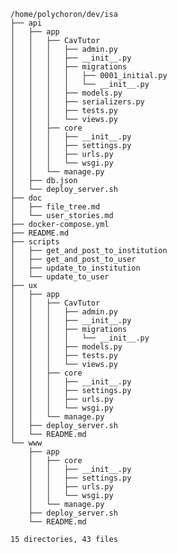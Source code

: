     /home/polychoron/dev/isa
    ├── api
    │   ├── app
    │   │   ├── CavTutor
    │   │   │   ├── admin.py
    │   │   │   ├── __init__.py
    │   │   │   ├── migrations
    │   │   │   │   ├── 0001_initial.py
    │   │   │   │   └── __init__.py
    │   │   │   ├── models.py
    │   │   │   ├── serializers.py
    │   │   │   ├── tests.py
    │   │   │   └── views.py
    │   │   ├── core
    │   │   │   ├── __init__.py
    │   │   │   ├── settings.py
    │   │   │   ├── urls.py
    │   │   │   └── wsgi.py
    │   │   └── manage.py
    │   ├── db.json
    │   └── deploy_server.sh
    ├── doc
    │   ├── file_tree.md
    │   └── user_stories.md
    ├── docker-compose.yml
    ├── README.md
    ├── scripts
    │   ├── get_and_post_to_institution
    │   ├── get_and_post_to_user
    │   ├── update_to_institution
    │   └── update_to_user
    ├── ux
    │   ├── app
    │   │   ├── CavTutor
    │   │   │   ├── admin.py
    │   │   │   ├── __init__.py
    │   │   │   ├── migrations
    │   │   │   │   └── __init__.py
    │   │   │   ├── models.py
    │   │   │   ├── tests.py
    │   │   │   └── views.py
    │   │   ├── core
    │   │   │   ├── __init__.py
    │   │   │   ├── settings.py
    │   │   │   ├── urls.py
    │   │   │   └── wsgi.py
    │   │   └── manage.py
    │   ├── deploy_server.sh
    │   └── README.md
    └── www
        ├── app
        │   ├── core
        │   │   ├── __init__.py
        │   │   ├── settings.py
        │   │   ├── urls.py
        │   │   └── wsgi.py
        │   └── manage.py
        ├── deploy_server.sh
        └── README.md

    15 directories, 43 files
